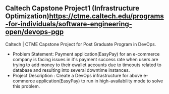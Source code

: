 ## Caltech Capstone Project1 (Infrastructure Optimization)https://ctme.caltech.edu/programs-for-individuals/software-engineering-open/devops-pgp
Caltech | CTME Capstone Project for Post Graduate Program in DevOps.
* Problem Statement: Payment application(EasyPay) for an e-commerce company is facing issues in it's payment success rate when users are trying to add money to their ewallet accounts due to timeouts related to database and resulting into several downtime instances.
* Project Description : Create a DevOps infrastructure for above e-commerce application(EasyPay) to run in high-availability mode to solve this problem.
